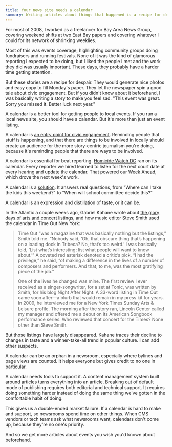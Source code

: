 ```yaml
---
title: Your news site needs a calendar
summary: Writing articles about things that happened is a recipe for despair
---
```


For most of 2008, I worked as a freelancer for Bay Area News Group, covering weekend shifts at two East Bay papers and covering whatever I could for its network of shrinking weeklies.

Most of this was events coverage, highlighting community groups doing fundraisers and running festivals. None of it was the kind of glamorous reporting I expected to be doing, but I liked the people I met and the work they did was usually important. These days, they probably have a harder time getting attention.

But these stories are a recipe for despair. They would generate nice photos and easy copy to fill Monday's paper. They let the newspaper spin a good tale about civic engagement. But if you didn't know about it beforehand, I was basically writing a story to make you feel sad. "This event was great. Sorry you missed it. Better luck next year."

A calendar is a better tool for getting people to local events. If you run a local news site, you should have a calendar. But it's more than just an event listing.

A calendar is [an entry point for civic engagement](https://51st.news/making-some-noise-august-civics-roundup/). Reminding people that stuff is happening, and that there are things to be involved in locally should create an audience for the more story-centric journalism you're doing, because it's reminding people that there are ways to be involved.

A calendar is essential for beat reporting. [Homicide Watch DC](http://www.homicidewatch.org) ran on its calendar. Every reporter we hired learned to listen for the next court date at every hearing and update the calendar. That powered our [Week Ahead](http://www.homicidewatch.org/category/week-ahead/), which drove the next week's work.

A calendar is a [solution](https://www.solutionsjournalism.org/who-we-are/solutions-journalism). It answers real questions, from "Where can I take the kids this weekend?" to "When will school committee decide this?"

A calendar is an expression and distillation of taste, or it can be.

In the Atlantic a couple weeks ago, Gabriel Kahane wrote about [the glory days of arts and concert listings](https://www.theatlantic.com/ideas/archive/2025/07/death-of-local-music-listings/683669/), and how music editor Steve Smith used the calendar in Time Out New York:

> Time Out “was a magazine that was basically nothing but the listings,” Smith told me. “Nobody said, ‘Oh, that obscure thing that’s happening on a loading dock in Tribeca? No, that’s too weird.’ I was basically told, ‘List what’s interesting; list what people will want to know about.’” A coveted red asterisk denoted a critic’s pick. “I had the privilege,” he said, “of making a difference in the lives of a number of composers and performers. And that, to me, was the most gratifying piece of the job.”
>
> One of the lives he changed was mine. The first review I ever received as a singer-songwriter, for a set at Tonic, was written by Smith, for his blog Night After Night. A 33-word listing in Time Out came soon after—a blurb that would remain in my press kit for years. In 2009, he interviewed me for a New York Times Sunday Arts & Leisure profile. The morning after the story ran, Lincoln Center called my manager and offered me a debut on its American Songbook performance series. Who reviewed that concert for the Times? None other than Steve Smith.

But those listings have largely disappeared. Kahane traces their decline to changes in taste and a winner-take-all trend in popular culture. I can add other suspects.

A calendar can be an orphan in a newsroom, especially where bylines and page views are counted. It helps everyone but gives credit to no one in particular.

A calendar needs tools to support it. A content management system built around articles turns everything into an article. Breaking out of default mode of publishing requires both editorial and technical support. It requires doing something harder instead of doing the same thing we've gotten in the comfortable habit of doing.

This gives us a double-ended market failure. If a calendar is hard to make and support, so newsrooms spend time on other things. When CMS vendors or tech teams ask what newsrooms want, calendars don't come up, because they're no one's priority.

And so we get more articles about events you wish you'd known about beforehand.
